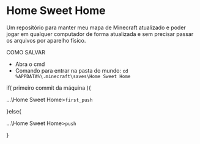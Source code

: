 # Home Sweet Home
  Um repositório para manter meu mapa de Minecraft atualizado e poder jogar em qualquer computador de forma atualizada e sem precisar 
passar os arquivos por aparelho físico.

COMO SALVAR
- Abra o cmd
- Comando para entrar na pasta do mundo: ``cd %APPDATA%\.minecraft\saves\Home Sweet Home``

if( primeiro commit da máquina ){

  ...\Home Sweet Home>``first_push``
  
}else{
  
  ...\Home Sweet Home>``push``
  
}
